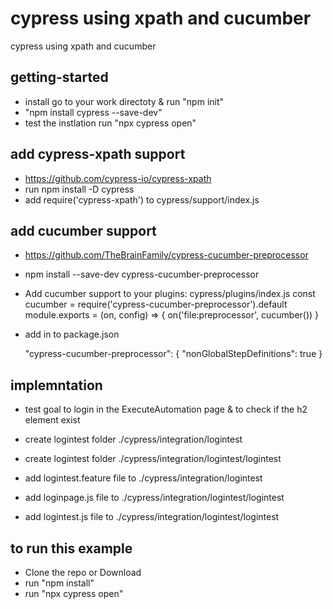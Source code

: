 # cypress using xpath and cucumber

cypress using xpath and cucumber

## getting-started

- install go to your work directoty & run "npm init"
- "npm install cypress --save-dev"
- test the instlation run "npx cypress open"

## add cypress-xpath support

- https://github.com/cypress-io/cypress-xpath
- run npm install -D cypress
- add require('cypress-xpath') to cypress/support/index.js

## add cucumber support

- https://github.com/TheBrainFamily/cypress-cucumber-preprocessor
- npm install --save-dev cypress-cucumber-preprocessor
- Add cucumber support to your plugins: cypress/plugins/index.js
  const cucumber = require('cypress-cucumber-preprocessor').default
  module.exports = (on, config) => {
  on('file:preprocessor', cucumber())
  }

- add in to package.json

  "cypress-cucumber-preprocessor": {
  "nonGlobalStepDefinitions": true
  }

## implemntation

- test goal to login in the ExecuteAutomation page & to check if the h2 element exist

- create logintest folder ./cypress/integration/logintest
- create logintest folder ./cypress/integration/logintest/logintest
- add logintest.feature file to ./cypress/integration/logintest
- add loginpage.js file to ./cypress/integration/logintest/logintest
- add logintest.js file to ./cypress/integration/logintest/logintest

## to run this example
- Clone the repo or Download
- run "npm install"
- run "npx cypress open"

